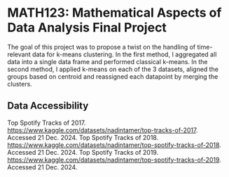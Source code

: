 # MATH123: Mathematical Aspects of Data Analysis Final Project
The goal of this project was to propose a twist on the handling of time-relevant data for k-means clustering. In the first method, I aggregated all data into a single data frame and performed classical k-means. In the second method, I applied k-means on each of the 3 datasets, aligned the groups based on centroid and reassigned each datapoint by merging the clusters. 


## Data Accessibility
Top Spotify Tracks of 2017. https://www.kaggle.com/datasets/nadintamer/top-tracks-of-2017. Accessed 21 Dec. 2024.
Top Spotify Tracks of 2018. https://www.kaggle.com/datasets/nadintamer/top-spotify-tracks-of-2018. Accessed 21 Dec. 2024.
Top Spotify Tracks of 2019. https://www.kaggle.com/datasets/nadintamer/top-spotify-tracks-of-2019. Accessed 21 Dec. 2024. 
